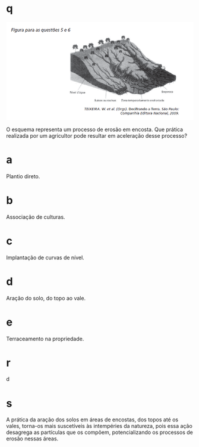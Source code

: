 # q
![](02a02f5e-e3c1-4e4b-d9f6-c47818d6c9e8.png)

O esquema representa um processo de erosão em encosta. Que prática realizada por um agricultor pode resultar em aceleração desse processo?

# a
Plantio direto.

# b
Associação de culturas.

# c
Implantação de curvas de nível.

# d
Aração do solo, do topo ao vale.

# e
Terraceamento na propriedade.

# r
d

# s
A prática da aração dos solos em áreas de encostas, dos topos até os vales, torna-os mais suscetíveis às intempéries da natureza, pois essa ação desagrega as partículas que os compõem, potencializando os processos de erosão nessas áreas.
